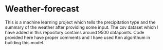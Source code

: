 # Weather-forecast

This is a machine learning project which tells the precipitation type and the summary of the weather after providing some input. The csv dataset which I have added in this repository contains around 9500 datapoints. Code provided here have proper comments and I have used Knn algorithum in building this model.
